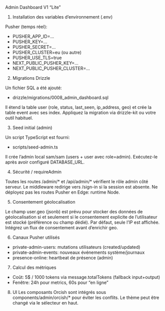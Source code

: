 Admin Dashboard V1 “Lite”

1) Installation des variables d’environnement (.env)

Pusher (temps réel):
- PUSHER_APP_ID=...
- PUSHER_KEY=...
- PUSHER_SECRET=...
- PUSHER_CLUSTER=eu (ou autre)
- PUSHER_USE_TLS=true
- NEXT_PUBLIC_PUSHER_KEY=...
- NEXT_PUBLIC_PUSHER_CLUSTER=...

2) Migrations Drizzle

Un fichier SQL a été ajouté:
- drizzle/migrations/0008_admin_dashboard.sql

Il étend la table user (role, status, last_seen, ip_address, geo) et crée la table event avec ses index. Appliquez la migration via drizzle-kit ou votre outil habituel.

3) Seed initial (admin)

Un script TypeScript est fourni:
- scripts/seed-admin.ts

Il crée l’admin local sam/sam (users + user avec role=admin). Exécutez-le après avoir configuré DATABASE_URL.

4) Sécurité / requireAdmin

Toutes les routes /admin/* et /api/admin/* vérifient le rôle admin côté serveur. Le middleware redirige vers /sign-in si la session est absente. Ne déployez pas les routes Pusher en Edge: runtime Node.

5) Consentement géolocalisation

Le champ user.geo (jsonb) est prévu pour stocker des données de géolocalisation si et seulement si le consentement explicite de l’utilisateur est stocké (préférence ou champ dédié). Par défaut, seule l’IP est affichée. Intégrez un flux de consentement avant d’enrichir geo.

6) Canaux Pusher utilisés
- private-admin-users: mutations utilisateurs (created/updated)
- private-admin-events: nouveaux événements système/journaux
- presence-online: heartbeat de présence (admin)

7) Calcul des métriques
- Coût: 5$ / 1000 tokens via message.totalTokens (fallback input+output)
- Fenêtre: 24h pour metrics, 60s pour “en ligne”

8) UI
Les composants Orcish sont intégrés sous components/admin/orcish/* pour éviter les conflits. Le thème peut être changé via le sélecteur en haut.

